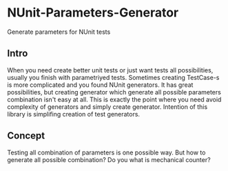 # NUnit-Parameters-Generator
Generate parameters for NUnit tests

## Intro
When you need create better unit tests or just want tests all possibilities, usually you finish with parametriyed tests. Sometimes creating TestCase-s is more complicated and you found NUnit generators. It has great possibilities, but creating generator which generate all possible parameters combination isn't easy at all.
This is exactly the point where you need avoid complexity of generators and simply create generator. Intention of this library is simplifing creation of test generators.

## Concept
Testing all combination of parameters is one possible way. But how to generate all possible combination?
Do you what is mechanical counter?
